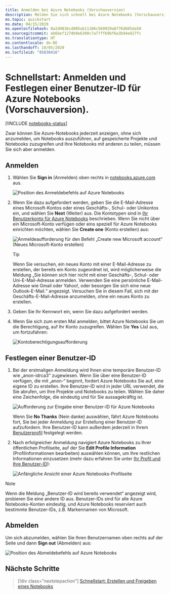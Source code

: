 ```yaml
---
title: Anmelden bei Azure Notebooks (Vorschauversion)
description: Melden Sie sich schnell bei Azure Notebooks (Vorschauversion) an, und legen Sie eine Benutzer-ID fest. So haben Sie die Möglichkeit, auf gespeicherte Projekte zuzugreifen und Notebooks für andere Benutzer freizugeben.
ms.topic: quickstart
ms.date: 04/15/2019
ms.openlocfilehash: 8a2d9836cd005ab11106c569929a6776d605da50
ms.sourcegitcommit: eb6bef1274b9e6390c7a77ff69bf6a3b94e827fc
ms.translationtype: HT
ms.contentlocale: de-DE
ms.lasthandoff: 10/05/2020
ms.locfileid: "85830416"
---
```

# <a name="quickstart-sign-in-and-set-a-user-id-for-azure-notebooks-preview"></a>Schnellstart: Anmelden und Festlegen einer Benutzer-ID für Azure Notebooks (Vorschauversion).

[!INCLUDE [notebooks-status](../../includes/notebooks-status.md)]

Zwar können Sie Azure-Notebooks jederzeit anzeigen, ohne sich anzumelden, um Notebooks auszuführen, auf gespeicherte Projekte und Notebooks zuzugreifen und Ihre Notebooks mit anderen zu teilen, müssen Sie sich aber anmelden.

## <a name="sign-in"></a>Anmelden

1. Wählen Sie **Sign in**  (Anmelden) oben rechts in [notebooks.azure.com](https://notebooks.azure.com/) aus.

    ![Position des Anmeldebefehls auf Azure Notebooks](media/accounts/sign-in-command.png)

1. Wenn Sie dazu aufgefordert werden, geben Sie die E-Mail-Adresse eines Microsoft-Kontos oder eines Geschäfts-, Schul- oder Unikontos ein, und wählen Sie **Next** (Weiter) aus. Die Kontotypen sind in [Ihr Benutzerkonto für Azure Notebooks](azure-notebooks-user-account.md) beschrieben. Wenn Sie nicht über ein Microsoft-Konto verfügen oder eins speziell für Azure Notebooks einrichten möchten, wählen Sie **Create one** (Konto erstellen) aus:

    ![Anmeldeaufforderung für den Befehl „Create new Microsoft account“ (Neues Microsoft-Konto erstellen)](media/accounts/create-new-microsoft-account.png)

    > [!Tip]
    > Wenn Sie versuchen, ein neues Konto mit einer E-Mail-Adresse zu erstellen, der bereits ein Konto zugeordnet ist, wird möglicherweise die Meldung „Sie können sich hier nicht mit einer Geschäfts-, Schul- oder Uni-E-Mail-Adresse anmelden. Verwenden Sie eine persönliche E-Mail-Adresse wie Gmail oder Yahoo!, oder besorgen Sie sich eine neue Outlook-E-Mail.“ angezeigt. Versuchen Sie in diesem Fall, sich mit der Geschäfts-E-Mail-Adresse anzumelden, ohne ein neues Konto zu erstellen.

1. Geben Sie Ihr Kennwort ein, wenn Sie dazu aufgefordert werden.

1. Wenn Sie sich zum ersten Mal anmelden, bittet Azure Notebooks Sie um die Berechtigung, auf Ihr Konto zuzugreifen. Wählen Sie **Yes** (Ja) aus, um fortzufahren:

    ![Kontoberechtigungsaufforderung](media/accounts/account-permission-prompt.png)

## <a name="set-a-user-id"></a>Festlegen einer Benutzer-ID

1. Bei der erstmaligen Anmeldung wird Ihnen eine temporäre Benutzer-ID wie „anon-idrca3“ zugewiesen. Wenn Sie über eine Benutzer-ID verfügen, die mit „anon-“ beginnt, fordert Azure Notebooks Sie auf, eine eigene ID zu erstellen. Ihre Benutzer-ID wird in jeder URL verwendet, die Sie abrufen, um Ihre Projekte und Notebooks zu teilen. Wählen Sie daher eine Zeichenfolge, die eindeutig und für Sie aussagekräftig ist.

    ![Aufforderung zur Eingabe einer Benutzer-ID für Azure Notebooks](media/accounts/create-user-id.png)

    Wenn Sie **No Thanks** (Nein danke) auswählen, fährt Azure Notebooks fort, Sie bei jeder Anmeldung zur Erstellung einer Benutzer-ID aufzufordern. Ihre Benutzer-ID kann außerdem jederzeit in Ihrem [Benutzerprofil](azure-notebooks-user-profile.md) festgelegt werden.

1. Nach erfolgreicher Anmeldung navigiert Azure Notebooks zu Ihrer öffentlichen Profilseite, auf der Sie **Edit Profile Information** (Profilinformationen bearbeiten) auswählen können, um Ihre restlichen Informationen einzusetzen (mehr dazu erfahren Sie unter [Ihr Profil und Ihre Benutzer-ID](azure-notebooks-user-profile.md)):

    ![Anfängliche Ansicht einer Azure Notebooks-Profilseite](media/accounts/profile-page-new.png)

> [!NOTE]
> Wenn die Meldung „Benutzer-ID wird bereits verwendet“ angezeigt wird, probieren Sie eine andere ID aus. Benutzer-IDs sind für alle Azure Notebooks-Konten eindeutig, und Azure Notebooks reserviert auch bestimmte Benutzer-IDs, z.B. Markennamen von Microsoft.

## <a name="sign-out"></a>Abmelden

Um sich abzumelden, wählen Sie Ihren Benutzernamen oben rechts auf der Seite und dann **Sign out** (Abmelden) aus:

![Position des Abmeldebefehls auf Azure Notebooks](media/accounts/sign-out-command.png)

## <a name="next-steps"></a>Nächste Schritte

> [!div class="nextstepaction"]
> [Schnellstart: Erstellen und Freigeben eines Notebooks](quickstart-create-share-jupyter-notebook.md)
